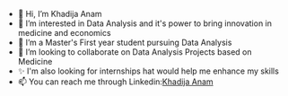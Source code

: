 - 👋 Hi, I’m Khadija Anam
- 👀 I’m interested in Data Analysis and it's power to bring innovation in medicine and economics
- 🌱 I’m a Master's First year student pursuing Data Analysis 
- 💞️ I’m looking to collaborate on Data Analysis Projects based on Medicine
- ✨ I'm also looking for internships hat would help me enhance my skills
- 📫 You can reach me through Linkedin:<a href="linkedin.com/in/khadija-anam/">Khadija Anam</a>


<!---
misska7070/misska7070 is a ✨ special ✨ repository because its `README.md` (this file) appears on your GitHub profile.
You can click the Preview link to take a look at your changes.
--->
